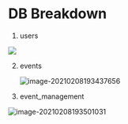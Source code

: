 # DB Breakdown

1. users

![](/home/rog/Pictures/Screenshot-20210208193337-119x241.png)

2. events

   ![image-20210208193437656](/home/rog/snap/typora/33/.config/Typora/typora-user-images/image-20210208193437656.png)

3. event_management

![image-20210208193501031](/home/rog/snap/typora/33/.config/Typora/typora-user-images/image-20210208193501031.png)